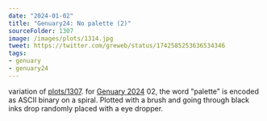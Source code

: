 ```yaml
---
date: "2024-01-02"
title: "Genuary24: No palette (2)"
sourceFolder: 1307
image: /images/plots/1314.jpg
tweet: https://twitter.com/greweb/status/1742585253636534346
tags:
- genuary
- genuary24
---
```


variation of [plots/1307](/plots/1307).
for [Genuary 2024](https://genuary.art) 02, the word "palette" is encoded as ASCII binary on a spiral. Plotted with a brush and going through black inks drop randomly placed with a eye dropper.